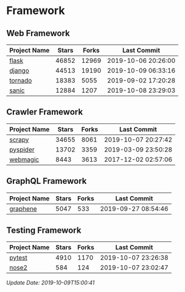 # Framework

## Web Framework

| Project Name | Stars | Forks | Last Commit |
| ------------ | ----- | ----- | ----------- |
| [flask](https://github.com/pallets/flask) | 46852 | 12969 | 2019-10-06 20:26:00 |
| [django](https://github.com/django/django) | 44513 | 19190 | 2019-10-09 06:33:16 |
| [tornado](https://github.com/tornadoweb/tornado) | 18383 | 5055 | 2019-09-02 17:20:28 |
| [sanic](https://github.com/huge-success/sanic) | 12884 | 1207 | 2019-10-08 23:29:03 |

## Crawler Framework

| Project Name | Stars | Forks | Last Commit |
| ------------ | ----- | ----- | ----------- |
| [scrapy](https://github.com/scrapy/scrapy) | 34655 | 8061 | 2019-10-07 20:27:42 |
| [pyspider](https://github.com/binux/pyspider) | 13702 | 3359 | 2019-03-09 23:50:28 |
| [webmagic](https://github.com/code4craft/webmagic) | 8443 | 3613 | 2017-12-02 02:57:06 |

## GraphQL Framework

| Project Name | Stars | Forks | Last Commit |
| ------------ | ----- | ----- | ----------- |
| [graphene](https://github.com/graphql-python/graphene) | 5047 | 533 | 2019-09-27 08:54:46 |

## Testing Framework

| Project Name | Stars | Forks | Last Commit |
| ------------ | ----- | ----- | ----------- |
| [pytest](https://github.com/pytest-dev/pytest) | 4910 | 1170 | 2019-10-07 23:26:38 |
| [nose2](https://github.com/nose-devs/nose2) | 584 | 124 | 2019-10-07 23:02:47 |

*Update Date: 2019-10-09T15:00:41*